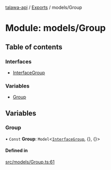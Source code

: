 [talawa-api](../README.md) / [Exports](../modules.md) / models/Group

# Module: models/Group

## Table of contents

### Interfaces

- [InterfaceGroup](../interfaces/models_Group.InterfaceGroup.md)

### Variables

- [Group](models_Group.md#group)

## Variables

### Group

• `Const` **Group**: `Model`\<[`InterfaceGroup`](../interfaces/models_Group.InterfaceGroup.md), {}, {}\>

#### Defined in

[src/models/Group.ts:61](https://github.com/Veer0x1/talawa-api/blob/4ede423/src/models/Group.ts#L61)
